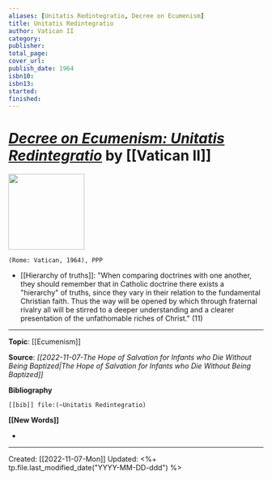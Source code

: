 ```yaml
---
aliases: [Unitatis Redintegratio, Decree on Ecumenism]
title: Unitatis Redintegratio
author: Vatican II
category: 
publisher: 
total_page: 
cover_url: 
publish_date: 1964
isbn10: 
isbn13: 
started: 
finished: 
---
```

# [*Decree on Ecumenism: Unitatis Redintegratio*](https://www.vatican.va/archive/hist_councils/ii_vatican_council/documents/vat-ii_decree_19641121_unitatis-redintegratio_en.html) by [[Vatican II]]

<img src="" width=150>

`(Rome: Vatican, 1964), PPP`

- [[Hierarchy of truths]]: "When comparing doctrines with one another, they should remember that in Catholic doctrine there exists a "hierarchy" of truths, since they vary in their relation to the fundamental Christian faith. Thus the way will be opened by which through fraternal rivalry all will be stirred to a deeper understanding and a clearer presentation of the unfathomable riches of Christ." (11)

--- 
**Topic**: [[Ecumenism]]

**Source**: *[[2022-11-07-The Hope of Salvation for Infants who Die Without Being Baptized|The Hope of Salvation for Infants who Die Without Being Baptized]]*

**Bibliography**

```query
[[bib]] file:(~Unitatis Redintegratio)
```
 

**[[New Words]]**

- 

---
Created: [[2022-11-07-Mon]]
Updated: <%+ tp.file.last_modified_date("YYYY-MM-DD-ddd") %>
